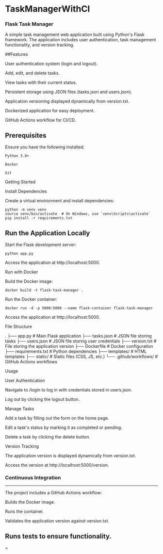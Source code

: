 # TaskManagerWithCI

### Flask Task Manager

A simple task management web application built using Python's Flask framework. The application includes user authentication, task management functionality, and version tracking.

##Features

User authentication system (login and logout).

Add, edit, and delete tasks.

View tasks with their current status.

Persistent storage using JSON files (tasks.json and users.json).

Application versioning displayed dynamically from version.txt.

Dockerized application for easy deployment.

GitHub Actions workflow for CI/CD.

## Prerequisites

Ensure you have the following installed:
```
Python 3.8+

Docker

Git
```

Getting Started

Install Dependencies

Create a virtual environment and install dependencies:
```
python -m venv venv
source venv/bin/activate  # On Windows, use `venv\Scripts\activate`
pip install -r requirements.txt
```
## Run the Application Locally

Start the Flask development server:
```
python app.py
```

Access the application at http://localhost:5000.

Run with Docker

Build the Docker image:
```
docker build -t flask-task-manager .
```
Run the Docker container:
```
docker run -d -p 5000:5000 --name flask-container flask-task-manager
```
Access the application at http://localhost:5000.

File Structure

.
├── app.py              # Main Flask application
├── tasks.json          # JSON file storing tasks
├── users.json          # JSON file storing user credentials
├── version.txt         # File storing the application version
├── Dockerfile          # Docker configuration
├── requirements.txt    # Python dependencies
├── templates/          # HTML templates
├── static/             # Static files (CSS, JS, etc.)
└── .github/workflows/  # GitHub Actions workflows

Usage

User Authentication

Navigate to /login to log in with credentials stored in users.json.

Log out by clicking the logout button.

Manage Tasks

Add a task by filling out the form on the home page.

Edit a task's status by marking it as completed or pending.

Delete a task by clicking the delete button.

Version Tracking

The application version is displayed dynamically from version.txt.

Access the version at http://localhost:5000/version.

### Continuous Integration
---
The project includes a GitHub Actions workflow:

Builds the Docker image.

Runs the container.

Validates the application version against version.txt.

Runs tests to ensure functionality.
---
 
=

